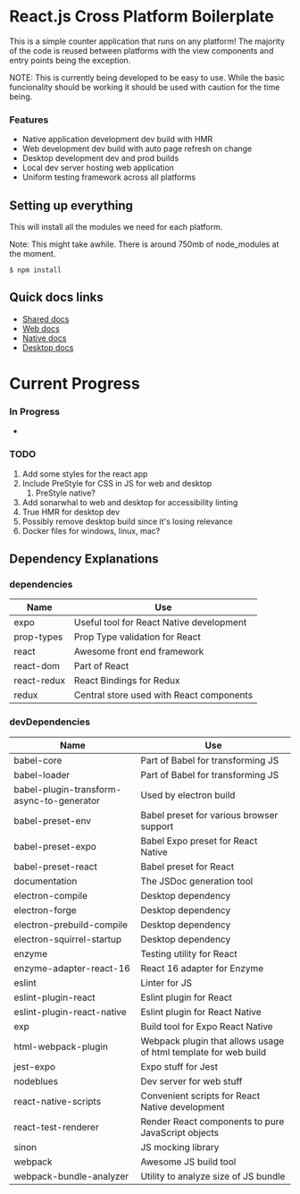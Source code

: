 # React.js Cross Platform Boilerplate
This is a simple counter application that runs on any platform! The majority of the code is reused between platforms with the view components and entry points being the exception.

NOTE: This is currently being developed to be easy to use. While the basic funcionality should be working it should be used with caution for the time being.


### Features
* Native application development dev build with HMR
* Web development dev build with auto page refresh on change
* Desktop development dev and prod builds
* Local dev server hosting web application
* Uniform testing framework across all platforms



## Setting up everything
This will install all the modules we need for each platform.

Note: This might take awhile. There is around 750mb of node_modules at the moment.
```
$ npm install
```


## Quick docs links
* [Shared docs](./shared/shared.md)
* [Web docs](./web/web.md)
* [Native docs](./native/native.md)
* [Desktop docs](./desktop/desktop.md)



# Current Progress
### In Progress
*

### TODO
1. Add some styles for the react app
1. Include PreStyle for CSS in JS for web and desktop
    1. PreStyle native?
1. Add sonarwhal to web and desktop for accessibility linting
1. True HMR for desktop dev
1. Possibly remove desktop build since it's losing relevance
1. Docker files for windows, linux, mac?


## Dependency Explanations
### dependencies
Name|Use
-|-
expo|Useful tool for React Native development
prop-types|Prop Type validation for React
react|Awesome front end framework
react-dom|Part of React
react-redux|React Bindings for Redux
redux|Central store used with React components

### devDependencies
Name|Use
-|-
babel-core|Part of Babel for transforming JS
babel-loader|Part of Babel for transforming JS
babel-plugin-transform-async-to-generator|Used by electron build
babel-preset-env|Babel preset for various browser support
babel-preset-expo|Babel Expo preset for React Native
babel-preset-react|Babel preset for React
documentation|The JSDoc generation tool
electron-compile|Desktop dependency
electron-forge|Desktop dependency
electron-prebuild-compile|Desktop dependency
electron-squirrel-startup|Desktop dependency
enzyme|Testing utility for React
enzyme-adapter-react-16|React 16 adapter for Enzyme
eslint|Linter for JS
eslint-plugin-react|Eslint plugin for React
eslint-plugin-react-native|Eslint plugin for React Native
exp|Build tool for Expo React Native
html-webpack-plugin|Webpack plugin that allows usage of html template for web build
jest-expo|Expo stuff for Jest
nodeblues|Dev server for web stuff
react-native-scripts|Convenient scripts for React Native development
react-test-renderer|Render React components to pure JavaScript objects
sinon|JS mocking library
webpack|Awesome JS build tool
webpack-bundle-analyzer|Utility to analyze size of JS bundle
